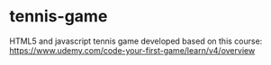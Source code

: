 # tennis-game
HTML5 and javascript tennis game developed based on this course: https://www.udemy.com/code-your-first-game/learn/v4/overview

